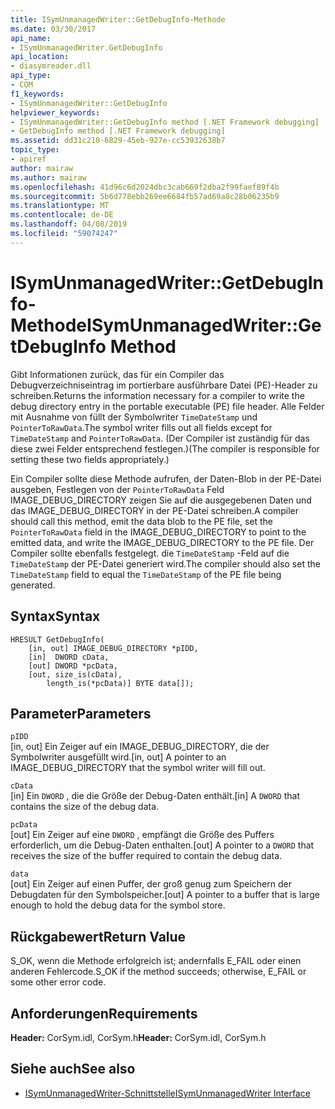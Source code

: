 ```yaml
---
title: ISymUnmanagedWriter::GetDebugInfo-Methode
ms.date: 03/30/2017
api_name:
- ISymUnmanagedWriter.GetDebugInfo
api_location:
- diasymreader.dll
api_type:
- COM
f1_keywords:
- ISymUnmanagedWriter::GetDebugInfo
helpviewer_keywords:
- ISymUnmanagedWriter::GetDebugInfo method [.NET Framework debugging]
- GetDebugInfo method [.NET Framework debugging]
ms.assetid: dd31c210-6829-45eb-927e-cc53932638b7
topic_type:
- apiref
author: mairaw
ms.author: mairaw
ms.openlocfilehash: 41d96c6d2024dbc3cab669f2dba2f99faef89f4b
ms.sourcegitcommit: 5b6d778ebb269ee6684fb57ad69a8c28b06235b9
ms.translationtype: MT
ms.contentlocale: de-DE
ms.lasthandoff: 04/08/2019
ms.locfileid: "59074247"
---
```

# <a name="isymunmanagedwritergetdebuginfo-method"></a><span data-ttu-id="f0838-102">ISymUnmanagedWriter::GetDebugInfo-Methode</span><span class="sxs-lookup"><span data-stu-id="f0838-102">ISymUnmanagedWriter::GetDebugInfo Method</span></span>
<span data-ttu-id="f0838-103">Gibt Informationen zurück, das für ein Compiler das Debugverzeichniseintrag im portierbare ausführbare Datei (PE)-Header zu schreiben.</span><span class="sxs-lookup"><span data-stu-id="f0838-103">Returns the information necessary for a compiler to write the debug directory entry in the portable executable (PE) file header.</span></span> <span data-ttu-id="f0838-104">Alle Felder mit Ausnahme von füllt der Symbolwriter `TimeDateStamp` und `PointerToRawData`.</span><span class="sxs-lookup"><span data-stu-id="f0838-104">The symbol writer fills out all fields except for `TimeDateStamp` and `PointerToRawData`.</span></span> <span data-ttu-id="f0838-105">(Der Compiler ist zuständig für das diese zwei Felder entsprechend festlegen.)</span><span class="sxs-lookup"><span data-stu-id="f0838-105">(The compiler is responsible for setting these two fields appropriately.)</span></span>  
  
 <span data-ttu-id="f0838-106">Ein Compiler sollte diese Methode aufrufen, der Daten-Blob in der PE-Datei ausgeben, Festlegen von der `PointerToRawData` Feld IMAGE_DEBUG_DIRECTORY zeigen Sie auf die ausgegebenen Daten und das IMAGE_DEBUG_DIRECTORY in der PE-Datei schreiben.</span><span class="sxs-lookup"><span data-stu-id="f0838-106">A compiler should call this method, emit the data blob to the PE file, set the `PointerToRawData` field in the IMAGE_DEBUG_DIRECTORY to point to the emitted data, and write the IMAGE_DEBUG_DIRECTORY to the PE file.</span></span> <span data-ttu-id="f0838-107">Der Compiler sollte ebenfalls festgelegt. die `TimeDateStamp` -Feld auf die `TimeDateStamp` der PE-Datei generiert wird.</span><span class="sxs-lookup"><span data-stu-id="f0838-107">The compiler should also set the `TimeDateStamp` field to equal the `TimeDateStamp` of the PE file being generated.</span></span>  
  
## <a name="syntax"></a><span data-ttu-id="f0838-108">Syntax</span><span class="sxs-lookup"><span data-stu-id="f0838-108">Syntax</span></span>  
  
```  
HRESULT GetDebugInfo(  
    [in, out] IMAGE_DEBUG_DIRECTORY *pIDD,  
    [in]  DWORD cData,  
    [out] DWORD *pcData,  
    [out, size_is(cData),  
        length_is(*pcData)] BYTE data[]);  
```  
  
## <a name="parameters"></a><span data-ttu-id="f0838-109">Parameter</span><span class="sxs-lookup"><span data-stu-id="f0838-109">Parameters</span></span>  
 `pIDD`  
 <span data-ttu-id="f0838-110">[in, out] Ein Zeiger auf ein IMAGE_DEBUG_DIRECTORY, die der Symbolwriter ausgefüllt wird.</span><span class="sxs-lookup"><span data-stu-id="f0838-110">[in, out] A pointer to an IMAGE_DEBUG_DIRECTORY that the symbol writer will fill out.</span></span>  
  
 `cData`  
 <span data-ttu-id="f0838-111">[in] Ein `DWORD` , die die Größe der Debug-Daten enthält.</span><span class="sxs-lookup"><span data-stu-id="f0838-111">[in] A `DWORD` that contains the size of the debug data.</span></span>  
  
 `pcData`  
 <span data-ttu-id="f0838-112">[out] Ein Zeiger auf eine `DWORD` , empfängt die Größe des Puffers erforderlich, um die Debug-Daten enthalten.</span><span class="sxs-lookup"><span data-stu-id="f0838-112">[out] A pointer to a `DWORD` that receives the size of the buffer required to contain the debug data.</span></span>  
  
 `data`  
 <span data-ttu-id="f0838-113">[out] Ein Zeiger auf einen Puffer, der groß genug zum Speichern der Debugdaten für den Symbolspeicher.</span><span class="sxs-lookup"><span data-stu-id="f0838-113">[out] A pointer to a buffer that is large enough to hold the debug data for the symbol store.</span></span>  
  
## <a name="return-value"></a><span data-ttu-id="f0838-114">Rückgabewert</span><span class="sxs-lookup"><span data-stu-id="f0838-114">Return Value</span></span>  
 <span data-ttu-id="f0838-115">S_OK, wenn die Methode erfolgreich ist; andernfalls E_FAIL oder einen anderen Fehlercode.</span><span class="sxs-lookup"><span data-stu-id="f0838-115">S_OK if the method succeeds; otherwise, E_FAIL or some other error code.</span></span>  
  
## <a name="requirements"></a><span data-ttu-id="f0838-116">Anforderungen</span><span class="sxs-lookup"><span data-stu-id="f0838-116">Requirements</span></span>  
 <span data-ttu-id="f0838-117">**Header:** CorSym.idl, CorSym.h</span><span class="sxs-lookup"><span data-stu-id="f0838-117">**Header:** CorSym.idl, CorSym.h</span></span>  
  
## <a name="see-also"></a><span data-ttu-id="f0838-118">Siehe auch</span><span class="sxs-lookup"><span data-stu-id="f0838-118">See also</span></span>

- [<span data-ttu-id="f0838-119">ISymUnmanagedWriter-Schnittstelle</span><span class="sxs-lookup"><span data-stu-id="f0838-119">ISymUnmanagedWriter Interface</span></span>](../../../../docs/framework/unmanaged-api/diagnostics/isymunmanagedwriter-interface.md)
